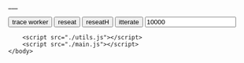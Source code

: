 <html>
    <head>
        <title>wrokers  seating</title>
    </head>
    <body>
        <div>
            <p id="out">___</p>
            <input type="button" id="trace" value="trace worker" onclick="traceChange()">
            <input type="button" value="reseat" onclick="reseat()">
            <input type="button" value="reseatH" onclick="reseatH()">
            <input type="button" value="itterate" onclick="ittButton()">
            <input type="number" id="itt_times" value="10000">
            <input type="button" id="abort_button" value="abort" onclick="abortItts()" style="display:none">
        </div>
        <div>
            <canvas id="canvas" width="1280" height="640"></canvas>
        </div>
        
        <script src="./utils.js"></script>
        <script src="./main.js"></script>
    </body>
</html>